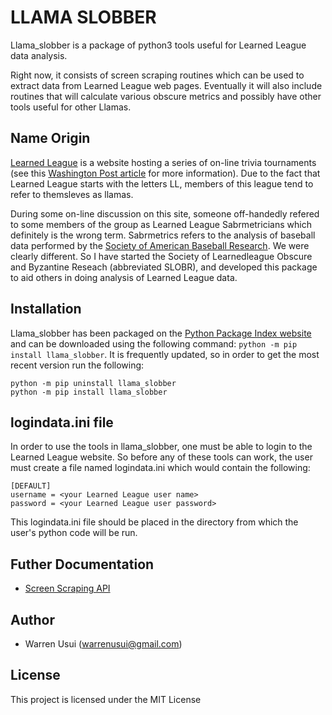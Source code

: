 # LLAMA SLOBBER

Llama_slobber is a package of python3 tools useful for Learned League data analysis.

Right now, it consists of screen scraping routines which can be used to extract data from Learned League web pages.
Eventually it will also include routines that will calculate various obscure metrics and possibly have other tools
useful for other Llamas.

## Name Origin

[Learned League](http://www.learnedleague.com) is a website hosting a series of on-line trivia tournaments
(see this [Washington Post article](https://www.washingtonpost.com/lifestyle/style/the-coolest-weirdest-internet-community-youll-never-be-able-to-join/2014/08/20/3c3f565e-26eb-11e4-958c-268a320a60ce_story.html?noredirect=on&utm_term=.16ba008490a5) for more information).
Due to the fact that Learned League starts with the letters LL, members of this league tend to refer to themsleves as llamas.

During some on-line discussion on this site, someone off-handedly refered to some members of the group as
Learned League Sabrmetricians which definitely is the wrong term.  Sabrmetrics refers to the analysis of baseball data
performed by the [Society of American Baseball Research](https://sabr.org).  We were clearly different.
So I have started the Society of Learnedleague Obscure and Byzantine Reseach (abbreviated SLOBR), and developed this
package to aid others in doing analysis of Learned League data.

## Installation

Llama_slobber has been packaged on the [Python Package Index website](https://pypi.org) and can be downloaded using the following
command: `python -m pip install llama_slobber`.  It is frequently updated, so in order to get the most recent version run the following:

```
python -m pip uninstall llama_slobber
python -m pip install llama_slobber
```

## logindata.ini file

In order to use the tools in llama_slobber, one must be able to login to the Learned League website.  So before any of these
tools can work, the user must create a file named logindata.ini which would contain the following:

```
[DEFAULT]
username = <your Learned League user name>
password = <your Learned League user password>
```

This logindata.ini file should be placed in the directory from which the user's python code will be run.

## Futher Documentation

  * [Screen Scraping API](https://github.com/wusui/llama_slobber/blob/master/SCRAPING_API.md)
 
## Author

  * Warren Usui (warrenusui@gmail.com)

## License

This project is licensed under the MIT License
